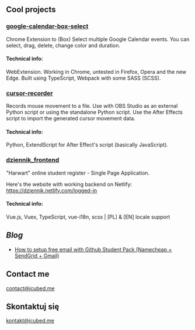 ## Cool projects

### [google-calendar-box-select](https://github.com/JakubKoralewski/google-calendar-box-select)

Chrome Extension to (Box) Select multiple Google Calendar events. You can select, drag, delete, change color and duration.

#### Technical info:
WebExtension. Working in Chrome, untested in Firefox, Opera and the new Edge. Built using TypeScript, Webpack with some SASS (SCSS).

### [cursor-recorder](https://github.com/JakubKoralewski/cursor-recorder)

Records mouse movement to a file. Use with OBS Studio as an external Python script or using the standalone Python script. Use the After Effects script to import the generated cursor movement data.

#### Technical info:
Python, ExtendScript for After Effect's script (basically JavaScript).

### [dziennik_frontend](https://github.com/JakubKoralewski/dziennik_frontend)

"Harwart" online student register - Single Page Application.

Here's the website with working backend on Netlify: https://dziennik.netlify.com/logged-in

#### Technical info:

Vue.js, Vuex, TypeScript, vue-i18n, scss | [PL] & [EN] locale support

## *Blog*

- [How to setup free email with Github Student Pack (Namecheap + SendGrid + Gmail)](./blog/free-email.md)


## Contact me

contact@jcubed.me

## Skontaktuj się
kontakt@jcubed.me


